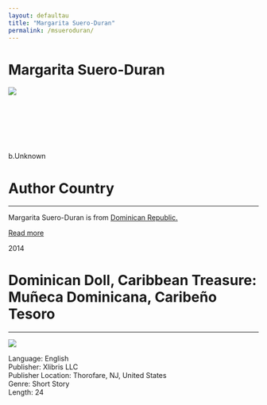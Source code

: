 ```yaml
---
layout: defaultau
title: "Margarita Suero-Duran"
permalink: /msueroduran/
---
```

<!-- partial:index.partial.html -->
<div class="content">
    <h1>Margarita Suero-Duran</h1>
    <div class="quote">
        <div><img src="https://t4.ftcdn.net/jpg/03/40/12/49/360_F_340124934_bz3pQTLrdFpH92ekknuaTHy8JuXgG7fi.jpg" class="logo"></div>
    </div>
    <div class="timeline">
        <div style="padding-bottom:100px;"></div>
        <div class="block">
            <div class="date right"><p class="right">b.Unknown</p></div>
            <div class="dot"></div>
            <div class="left first">
            <div class="author_country">
                <h1>Author Country</h1><hr>
        <div class="aclocation"><p>Margarita Suero-Duran is from <a href="{{ site.baseurl }}/9/">Dominican Republic.</a></p></div>
              <div class="acreadmore">  <a href="#" target="_blank">Read more</a></div>
            </div>
            </div>
        </div>
        <div class="block">
            <div class="date left"><p class="left">2014</p></div>
            <div class="dot"></div>
            <div class="right hide">
                <h1>Dominican Doll, Caribbean Treasure: Muñeca Dominicana, Caribeño Tesoro</h1><hr>
                <p><img src="https://images-na.ssl-images-amazon.com/images/S/compressed.photo.goodreads.com/books/1400863722i/22178088.jpg"></p>
                <p>
                Language: English<br>
                Publisher: Xlibris LLC<br>
                Publisher Location: Thorofare, NJ, United States<br>
                Genre: Short Story<br>
                Length: 24
                </p>
            </div>
        </div>
  <!-- partial -->
<script src='https://cdnjs.cloudflare.com/ajax/libs/jquery/3.1.1/jquery.min.js'></script><script  src="{{ site.baseurl }}/assets/js/authorscript.js"></script>